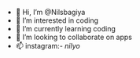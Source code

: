 - 👋 Hi, I’m @Nilsbagiya
- 👀 I’m interested in coding
- 🌱 I’m currently learning coding
- 💞️ I’m looking to collaborate on apps
- 📫 instagram:- _nilyo_

<!---
Nilsbagiya/Nilsbagiya is a ✨ special ✨ repository because its `README.md` (this file) appears on your GitHub profile.
You can click the Preview link to take a look at your changes.
--->
